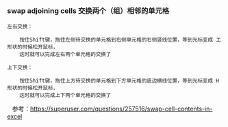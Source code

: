 ### swap adjoining cells 交换两个（组）相邻的单元格

    左右交换：
    
        按住Shift键，拖住左侧待交换的单元格到右侧单元格的右侧竖线位置，等到光标变成 エ 形状的时候松开鼠标，
        这时就可以完成左右两个单元格的交换了

    上下交换：
    
        按住Shift键，拖住上方待交换的单元格到下方单元格的底边横线位置，等到光标变成 H 形状的时候松开鼠标，
        这时就可以完成上下两个单元格的交换了
        
        
    参考：https://superuser.com/questions/257516/swap-cell-contents-in-excel


### 
